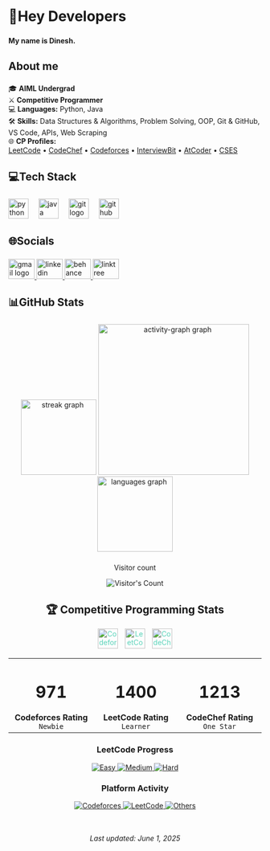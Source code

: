 <h1 align="left">👋Hey Developers</h1>

###

<h4 align="left">My name is Dinesh.</h4>

###

<h2 align="left">About me</h2>

###

🎓 **AIML Undergrad**  
⚔️ **Competitive Programmer**  
💻 **Languages:** Python, Java  
🛠️ **Skills:** Data Structures & Algorithms, Problem Solving, OOP, Git & GitHub, VS Code, APIs, Web Scraping  
🌐 **CP Profiles:**  
[LeetCode](https://leetcode.com/u/dxnxsh06/) • [CodeChef](https://www.codechef.com/users/dxnxsh06) • [Codeforces](https://codeforces.com/profile/dxnxsh06) • [InterviewBit](https://www.interviewbit.com/profile/dxnxsh-06/) • [AtCoder](https://atcoder.jp/users/d_nex) • [CSES](https://cses.fi/user/334483/)


###

<h2 align="left">💻Tech Stack</h2>

###

<div align="left">
  <img src="https://skillicons.dev/icons?i=py" height="40" alt="python logo"  />
  <img width="12" />
  <img src="https://skillicons.dev/icons?i=java" height="40" alt="java logo"  />
  <img width="12" />
  <img src="https://skillicons.dev/icons?i=git" height="40" alt="git logo"  />
  <img width="12" />
  <img src="https://skillicons.dev/icons?i=github" height="40" alt="github logo"  />
</div>

###

<h2 align="left">🌐Socials</h2>

###

<div align="left">
  <a href="mailto:dineshnaragani4295@gmail.com" target="_blank">
    <img src="https://raw.githubusercontent.com/maurodesouza/profile-readme-generator/master/src/assets/icons/social/gmail/default.svg" width="52" height="40" alt="gmail logo"  />
  </a>
  <a href="https://www.linkedin.com/in/dineshhh06" target="_blank">
    <img src="https://raw.githubusercontent.com/maurodesouza/profile-readme-generator/master/src/assets/icons/social/linkedin/default.svg" width="52" height="40" alt="linkedin logo"  />
  </a>
  <a href="https://www.behance.net/dineshnaragani" target="_blank">
    <img src="https://raw.githubusercontent.com/maurodesouza/profile-readme-generator/master/src/assets/icons/social/behance/default.svg" width="52" height="40" alt="behance logo"  />
  </a>
  <a href="https://linktr.ee/dinesh.06" target="_blank">
    <img src="https://raw.githubusercontent.com/maurodesouza/profile-readme-generator/master/src/assets/icons/social/linktree/default.svg" width="52" height="40" alt="linktree logo"  />
  </a>
</div>

###

<h2 align="left">📊GitHub Stats</h2>

###

<div align="center">
  <img src="https://streak-stats.demolab.com?user=dineshhh-06&locale=en&mode=daily&theme=gotham&hide_border=true&border_radius=5&order=3" height="150" alt="streak graph"  />
  <img src="https://github-readme-activity-graph.vercel.app/graph?username=dineshhh-06&radius=16&theme=gotham&area=true&order=5&hide_border=true" height="300" alt="activity-graph graph"  />
  <img src="https://github-readme-stats.vercel.app/api/top-langs?username=dineshhh-06&locale=en&hide_title=true&layout=compact&card_width=320&langs_count=5&theme=gotham&hide_border=true&order=2" height="150" alt="languages graph"  />
</div>

###

<div align="center"> 
  <p>Visitor count</p>
  <img src="https://profile-counter.glitch.me/{USERNAME}/count.svg" alt="Visitor's Count" />
</div>

###

<!-- Competitive Programming Stats - Dark Theme -->

<div align="center">

  <!-- Title with custom styling -->
  <h2>🏆 Competitive Programming Stats</h2>

  <!-- Main Stats Cards - Top Row -->
  <a href="https://codeforces.com/profile/dxnxsh06" target="_blank" rel="noopener noreferrer" style="display:inline-block; margin-right:10px;">
  <img src="https://cdn.jsdelivr.net/npm/simple-icons@v9/icons/codeforces.svg" alt="Codeforces" style="height:40px; width:40px; color:#58d3b9; fill:#58d3b9;">
</a>
<a href="https://leetcode.com/dxnxsh06/" target="_blank" rel="noopener noreferrer" style="display:inline-block; margin-right:10px;">
  <img src="https://cdn.jsdelivr.net/npm/simple-icons@v9/icons/leetcode.svg" alt="LeetCode" style="height:40px; width:40px; color:#58d3b9; fill:#58d3b9;">
</a>
<a href="https://www.codechef.com/users/dxnxsh06" target="_blank" rel="noopener noreferrer" style="display:inline-block;">
  <img src="https://cdn.jsdelivr.net/npm/simple-icons@v9/icons/codechef.svg" alt="CodeChef" style="height:40px; width:40px; color:#58d3b9; fill:#58d3b9;">
</a>

  <!-- Stats Summary in GitHub-compatible table -->
  <table>
    <tr>
      <td align="center" width="200">
        <h1>971</h1>
        <strong>Codeforces Rating</strong>
        <br>
        <code>Newbie</code>
      </td>
      <td align="center" width="200">
        <h1>1400</h1>
        <strong>LeetCode Rating</strong>
        <br>
        <code>Learner</code>
      </td>
      <td align="center" width="200">
        <h1>1213</h1>
        <strong>CodeChef Rating</strong>
        <br>
        <code>One Star</code>
      </td>
    </tr>
  </table>

  <!-- LeetCode Progress -->
  <h3>LeetCode Progress</h3>
  <a href="https://leetcode.com/dxnxsh06/">
    <img src="https://img.shields.io/badge/Easy-86-3498db?style=flat-square&labelColor=0d1117" alt="Easy">
    <img src="https://img.shields.io/badge/Medium-65-f39c12?style=flat-square&labelColor=0d1117" alt="Medium">
    <img src="https://img.shields.io/badge/Hard-4-e74c3c?style=flat-square&labelColor=0d1117" alt="Hard">
  </a>

  <!-- Platform Distribution -->
  <h3>Platform Activity</h3>
  <a href="#">
    <img src="https://img.shields.io/badge/Codeforces-55%25-58d3b9?style=flat-square&labelColor=0d1117" alt="Codeforces">
    <img src="https://img.shields.io/badge/LeetCode-35%25-58d3b9?style=flat-square&labelColor=0d1117" alt="LeetCode">
    <img src="https://img.shields.io/badge/Others-10%25-58d3b9?style=flat-square&labelColor=0d1117" alt="Others">
  </a>
  
  <br><br>
  <i>Last updated: June 1, 2025</i>
</div>
